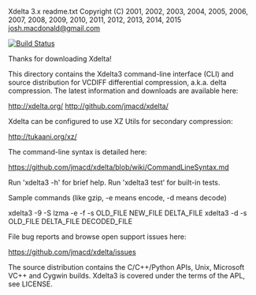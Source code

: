 Xdelta 3.x readme.txt
Copyright (C) 2001, 2002, 2003, 2004, 2005, 2006, 2007, 2008,
2009, 2010, 2011, 2012, 2013, 2014, 2015
<josh.macdonald@gmail.com>

[![Build Status](https://devdiv.visualstudio.com/DevDiv/_apis/build/status/dellis1972.xdelta?branchName=release3_0_apl)](https://devdiv.visualstudio.com/DevDiv/_build/latest?definitionId=11610&branchName=release3_0_apl)


Thanks for downloading Xdelta!

This directory contains the Xdelta3 command-line interface (CLI) and source
distribution for VCDIFF differential compression, a.k.a. delta
compression. The latest information and downloads are available here:

  http://xdelta.org/
  http://github.com/jmacd/xdelta/

Xdelta can be configured to use XZ Utils for secondary compression:

  http://tukaani.org/xz/

The command-line syntax is detailed here:

  https://github.com/jmacd/xdelta/blob/wiki/CommandLineSyntax.md

Run 'xdelta3 -h' for brief help.  Run 'xdelta3 test' for built-in tests.

Sample commands (like gzip, -e means encode, -d means decode)

  xdelta3 -9 -S lzma -e -f -s OLD_FILE NEW_FILE DELTA_FILE
  xdelta3 -d -s OLD_FILE DELTA_FILE DECODED_FILE

File bug reports and browse open support issues here:

  https://github.com/jmacd/xdelta/issues

The source distribution contains the C/C++/Python APIs, Unix, Microsoft VC++
and Cygwin builds.  Xdelta3 is covered under the terms of the APL, see
LICENSE.
